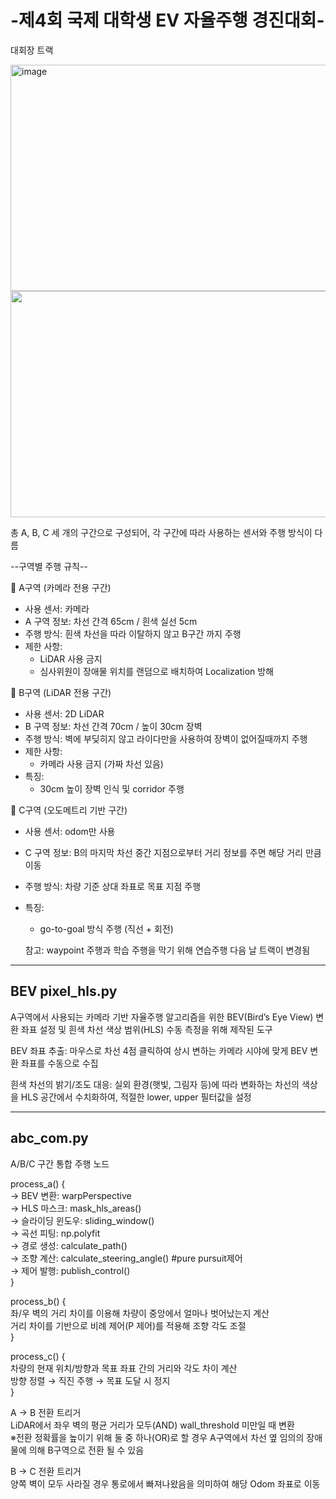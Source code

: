 # -제4회 국제 대학생 EV 자율주행 경진대회-
대회장 트랙

<img width="517" height="362" alt="image" src="https://github.com/user-attachments/assets/b563cc24-c505-4073-853b-18eb6e3517e2" />

<img src="https://github.com/user-attachments/assets/4901b476-a060-45a5-a4ac-848052b0d463" width="517" height="362"/>

총 A, B, C 세 개의 구간으로 구성되어, 각 구간에 따라 사용하는 센서와 주행 방식이 다름

--구역별 주행 규칙--

🔹 A구역 (카메라 전용 구간)
- 사용 센서: 카메라
- A 구역 정보: 차선 간격 65cm / 흰색 실선 5cm
- 주행 방식: 흰색 차선을 따라 이탈하지 않고 B구간 까지 주행
- 제한 사항:
  - LiDAR 사용 금지
  - 심사위원이 장애물 위치를 랜덤으로 배치하여 Localization 방해

🔹 B구역 (LiDAR 전용 구간)
- 사용 센서: 2D LiDAR
- B 구역 정보: 차선 간격 70cm / 높이 30cm 장벽 
- 주행 방식: 벽에 부딪히지 않고 라이다만을 사용하여 장벽이 없어질때까지 주행
- 제한 사항:
  - 카메라 사용 금지 (가짜 차선 있음)
- 특징:
  - 30cm 높이 장벽 인식 및 corridor 주행

🔹 C구역 (오도메트리 기반 구간)
- 사용 센서: odom만 사용
- C 구역 정보: B의 마지막 차선 중간 지점으로부터 거리 정보를 주면 해당 거리 만큼 이동
- 주행 방식: 차량 기준 상대 좌표로 목표 지점 주행
- 특징:
  - go-to-goal 방식 주행 (직선 + 회전)
 
  참고: waypoint 주행과 학습 주행을 막기 위해 연습주행 다음 날 트랙이 변경됨

-----------------
BEV pixel_hls.py
-----------------

A구역에서 사용되는 카메라 기반 자율주행 알고리즘을 위한 BEV(Bird’s Eye View) 변환 좌표 설정 및 흰색 차선 색상 범위(HLS) 수동 측정을 위해 제작된 도구

BEV 좌표 추출: 마우스로 차선 4점 클릭하여 상시 변하는 카메라 시야에 맞게 BEV 변환 좌표를 수동으로 수집

흰색 차선의 밝기/조도 대응: 실외 환경(햇빛, 그림자 등)에 따라 변화하는 차선의 색상을 HLS 공간에서 수치화하여, 적절한 lower, upper 필터값을 설정

-----------------------
abc_com.py
--------------
A/B/C 구간 통합 주행 노드

process_a() {  
  → BEV 변환: warpPerspective  
  → HLS 마스크: mask_hls_areas()  
  → 슬라이딩 윈도우: sliding_window()  
  → 곡선 피팅: np.polyfit  
  → 경로 생성: calculate_path()  
  → 조향 계산: calculate_steering_angle() #pure pursuit제어  
  → 제어 발행: publish_control()  
}  

process_b() {  
좌/우 벽의 거리 차이를 이용해 차량이 중앙에서 얼마나 벗어났는지 계산  
거리 차이를 기반으로 비례 제어(P 제어)를 적용해 조향 각도 조절  
}  

process_c() {  
차량의 현재 위치/방향과 목표 좌표 간의 거리와 각도 차이 계산  
방향 정렬 → 직진 주행 → 목표 도달 시 정지  
}  

A → B 전환 트리거  
LiDAR에서 좌우 벽의 평균 거리가 모두(AND) wall_threshold 미만일 때 변환  
※전환 정확률을 높이기 위해 둘 중 하나(OR)로 할 경우 A구역에서 차선 옆 임의의 장애물에 의해 B구역으로 전환 될 수 있음  

B → C 전환 트리거  
양쪽 벽이 모두 사라질 경우 통로에서 빠져나왔음을 의미하여 해당 Odom 좌표로 이동  

  
